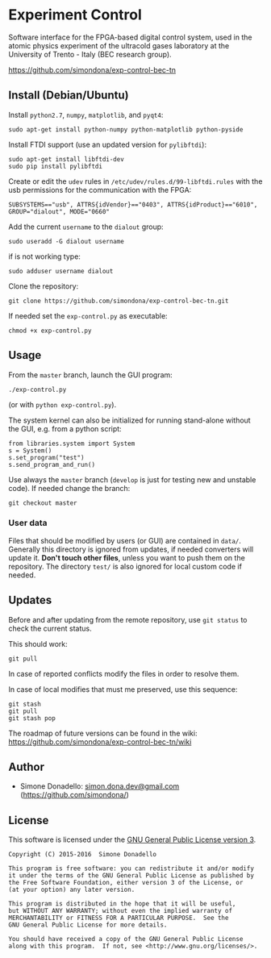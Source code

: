 # Experiment Control
Software interface for the FPGA-based digital control system,
used in the atomic physics experiment of the ultracold gases laboratory at the University of Trento - Italy (BEC research group).

https://github.com/simondona/exp-control-bec-tn


## Install (Debian/Ubuntu)
Install `python2.7`, `numpy`, `matplotlib`, and `pyqt4`:
```
sudo apt-get install python-numpy python-matplotlib python-pyside
```

Install FTDI support (use an updated version for `pylibftdi`):
```
sudo apt-get install libftdi-dev
sudo pip install pylibftdi
```

Create or edit the `udev` rules in `/etc/udev/rules.d/99-libftdi.rules` with the usb permissions for the communication with the FPGA:
```
SUBSYSTEMS=="usb", ATTRS{idVendor}=="0403", ATTRS{idProduct}=="6010", GROUP="dialout", MODE="0660"
```

Add the current `username` to the `dialout` group:
```
sudo useradd -G dialout username
```
if is not working type:
```
sudo adduser username dialout
```

Clone the repository:
```
git clone https://github.com/simondona/exp-control-bec-tn.git
```

If needed set the `exp-control.py` as executable:
```
chmod +x exp-control.py
```


## Usage
From the `master` branch, launch the GUI program:
```
./exp-control.py
```
(or with `python exp-control.py`).

The system kernel can also be initialized for running stand-alone without the GUI, e.g. from a python script:
```
from libraries.system import System
s = System()
s.set_program("test")
s.send_program_and_run()
```

Use always the `master` branch (`develop` is just for testing new and unstable code).
If needed change the branch:
```
git checkout master
```


### User data
Files that should be modified by users (or GUI) are contained in `data/`.
Generally this directory is ignored from updates, if needed converters will update it.
**Don't touch other files**, unless you want to push them on the repository.
The directory `test/` is also ignored for local custom code if needed.


## Updates
Before and after updating from the remote repository, use `git status` to check the current status.

This should work:
```
git pull
```
In case of reported conflicts modify the files in order to resolve them.

In case of local modifies that must me preserved, use this sequence:
```
git stash
git pull
git stash pop
```

The roadmap of future versions can be found in the wiki: https://github.com/simondona/exp-control-bec-tn/wiki


## Author
* Simone Donadello: <simon.dona.dev@gmail.com> (https://github.com/simondona/)


## License
This software is licensed under the [GNU General Public License version 3](http://www.gnu.org/licenses/gpl-3.0.html).

```
Copyright (C) 2015-2016  Simone Donadello

This program is free software: you can redistribute it and/or modify
it under the terms of the GNU General Public License as published by
the Free Software Foundation, either version 3 of the License, or
(at your option) any later version.

This program is distributed in the hope that it will be useful,
but WITHOUT ANY WARRANTY; without even the implied warranty of
MERCHANTABILITY or FITNESS FOR A PARTICULAR PURPOSE.  See the
GNU General Public License for more details.

You should have received a copy of the GNU General Public License
along with this program.  If not, see <http://www.gnu.org/licenses/>.
```
